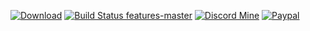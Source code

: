 [![Download](https://img.shields.io/badge/download-32%2B-brightgreen)](https://cdn.discordapp.com/attachments/701731426755674183/711143407610757120/OCT_Hack-1.1.3-release.jar)
[![Build Status features-master](https://img.shields.io/travis/com/kami-blue/client/master?logo=gradle&label=build)](https://discord.gg/meSq5yE)
[![Discord Mine](https://img.shields.io/discord/573954110454366214?label=chat&logo=discord&logoColor=white)](https://discord.gg/meSq5yE)
[![Paypal](https://img.shields.io/badge/paypal-donate-red?color=169bd7&logo=paypal)]() 